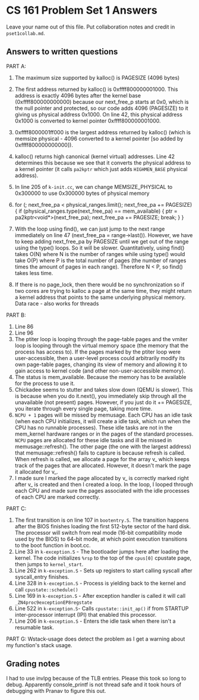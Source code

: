 CS 161 Problem Set 1 Answers
============================
Leave your name out of this file. Put collaboration notes and credit in
`pset1collab.md`.

Answers to written questions
----------------------------


PART A:

1. The maximum size supported by kalloc() is PAGESIZE (4096 bytes)
2. The first address returned by kalloc() is 0xffff800000001000. This address is exactly 4096 bytes after the kernel base (0xffff800000000000) because our next_free_p starts at 0x0, which is the null pointer and protected, so our code adds 4096 (PAGESIZE) to it giving us physical address 0x1000. On line 42, this physical address 0x1000 is converted to kernel pointer 0xffff800000001000.
3. 0xffff8000001ff000 is the largest address returned by kalloc() (which is memsize physical - 4096 converted to a kernel pointer [so added by 0xffff800000000000]).
4. kalloc() returns high canonical (kernel virtual) addresses. Line 42 determines this because we see that it converts the physical address to a kernel pointer (it calls `pa2kptr` which just adds `HIGHMEN_BASE` physical address).
5. In line 205 of `k-init.cc`, we can change MEMSIZE_PHYSICAL to 0x300000 to use 0x300000 bytes of physical memory
6. 
    for (; next_free_pa < physical_ranges.limit(); next_free_pa += PAGESIZE)
    {
        if (physical_ranges.type(next_free_pa) == mem_available)
        {
            ptr = pa2kptr<void*>(next_free_pa);
            next_free_pa += PAGESIZE;
            break;
        }
    }
7. With the loop using find(), we can just jump to the next range immediately on line 47 (next_free_pa = range->last()). However, we have to keep adding next_free_pa by PAGESIZE until we get out of the range using the type() loops. So it will be slower. Quantitatively, using find() takes O(N) where N is the number of ranges while using type() would take O(P) where P is the total number of pages (the number of ranges times the amount of pages in each range). Therefore N < P, so find() takes less time.

8. If there is no page_lock, then there would be no synchronization so if two cores are trying to kalloc a page at the same time, they might return a kernel address that points to the same underlying physical memory. Data race - also works for threads

PART B:

1. Line 86
2. Line 96
3. The ptiter loop is looping through the page-table pages and the vmiter loop is looping through the virtual memory space (the memory that the process has access to). If the pages marked by the ptiter loop were user-accessible, then a user-level process could arbitrarily modify its own page-table pages, changing its view of memory and allowing it to gain access to kernel code (and other non-user-accessible memory).
4. The status is mem_available. Because the memory has to be available for the process to use it.
5. Chickadee seems to stutter and takes slow down (QEMU is slower). This is because when you do it.next(), you immediately skip through all the unavailable (not present) pages. However, if you just do it += PAGESIZE, you iterate through every single page, taking more time.
6. `NCPU + 1` pages will be missed by memusage. Each CPU has an idle task (when each CPU initializes, it will create a idle task, which run when the CPU has no runnable processes). These idle tasks are not in the mem_kernel hardware ranges or in the pages of the standard processes. `NCPU` pages are allocated for these idle tasks and ill be missed in memusage::refresh(). The other page (the one with the largest address) that memusage::refresh() fails to capture is because refresh is called. When refresh is called, we allocate a page for the array v_ which keeps track of the pages that are allocated. However, it doesn't mark the page it allocated for v_.
7. I made sure I marked the page allocated by v_ is correctly marked right after v_ is created and then I created a loop. In the loop, I looped through each CPU and made sure the pages associated with the idle processes of each CPU are marked correctly.

PART C:
1. The first transition is on line 107 in `bootentry.S`. The transition happens after the BIOS finishes loading the first 512-byte sector of the hard disk. The processor will switch from real mode (16-bit compatibility mode used by the BIOS) to 64-bit mode, at which point execution transitions to the boot function in boot.cc.
2. Line 33 in `k-exception.S` - The bootloader jumps here after loading the kernel. The code initializes `%rsp` to the top of the `cpus[0]` cpustate page, then jumps to `kernel_start`.
3. Line 262 in `k-exception.S` - Sets up registers to start calling syscall after syscall_entry finishes.
4. Line 328 in `k-exception.S` - Process is yielding back to the kernel and call `cpustate::schedule()`
5. Line 169 in `k-exception.S` - After exception handler is called it will call `_ZN4proc9exceptionEP8regstate`
6. Line 522 in `k-exception.S`- Calls `cpustate::init_ap()` if from STARTUP inter-processor interrupt (IPI) that enabled this processor. 
7. Line 206 in `k-exception.S` - Enters the idle task when there isn't a resumable task.

PART G:
Wstack-usage does detect the problem as I get a warning about my function's stack usage.

Grading notes
-------------
I had to use invlpg because of the TLB entries. Please this took so long to debug. Apparently console_printf is not thread safe and it took hours of debugging with Pranav to figure this out. 